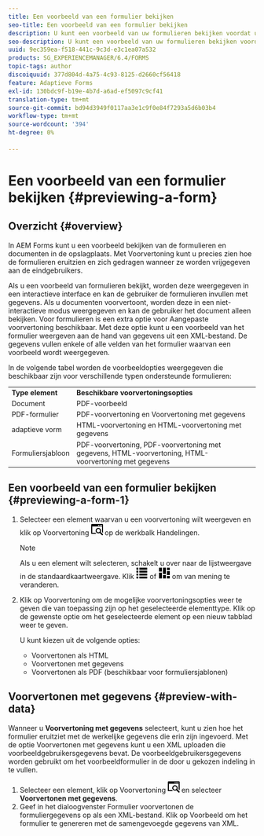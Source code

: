 ```yaml
---
title: Een voorbeeld van een formulier bekijken
seo-title: Een voorbeeld van een formulier bekijken
description: U kunt een voorbeeld van uw formulieren bekijken voordat u het publiceert of activeert. Zo kunt u controleren of het formulier aan de verwachtingen voldoet. Voorvertoningsopties kunnen per ondersteund formuliertype verschillen.
seo-description: U kunt een voorbeeld van uw formulieren bekijken voordat u het publiceert of activeert. Zo kunt u controleren of het formulier aan de verwachtingen voldoet. Voorvertoningsopties kunnen per ondersteund formuliertype verschillen.
uuid: 9ec359ea-f518-441c-9c3d-e3c1ea07a532
products: SG_EXPERIENCEMANAGER/6.4/FORMS
topic-tags: author
discoiquuid: 377d804d-4a75-4c93-8125-d2660cf56418
feature: Adaptieve Forms
exl-id: 130bdc9f-b19e-4b7d-a6ad-ef5097c9cf41
translation-type: tm+mt
source-git-commit: bd94d3949f0117aa3e1c9f0e84f7293a5d6b03b4
workflow-type: tm+mt
source-wordcount: '394'
ht-degree: 0%

---
```


# Een voorbeeld van een formulier bekijken {#previewing-a-form}

## Overzicht {#overview}

In AEM Forms kunt u een voorbeeld bekijken van de formulieren en documenten in de opslagplaats. Met Voorvertoning kunt u precies zien hoe de formulieren eruitzien en zich gedragen wanneer ze worden vrijgegeven aan de eindgebruikers.

Als u een voorbeeld van formulieren bekijkt, worden deze weergegeven in een interactieve interface en kan de gebruiker de formulieren invullen met gegevens. Als u documenten voorvertoont, worden deze in een niet-interactieve modus weergegeven en kan de gebruiker het document alleen bekijken. Voor formulieren is een extra optie voor Aangepaste voorvertoning beschikbaar. Met deze optie kunt u een voorbeeld van het formulier weergeven aan de hand van gegevens uit een XML-bestand. De gegevens vullen enkele of alle velden van het formulier waarvan een voorbeeld wordt weergegeven.

In de volgende tabel worden de voorbeeldopties weergegeven die beschikbaar zijn voor verschillende typen ondersteunde formulieren:

<table> 
 <tbody>
  <tr>
   <td><strong>Type element</strong><br /> </td> 
   <td><strong>Beschikbare voorvertoningsopties</strong><br /> </td> 
  </tr>
  <tr>
   <td>Document</td> 
   <td>PDF-voorbeeld</td> 
  </tr>
  <tr>
   <td>PDF-formulier</td> 
   <td>PDF-voorvertoning en Voorvertoning met gegevens<br /> </td> 
  </tr>
  <tr>
   <td>adaptieve vorm</td> 
   <td>HTML-voorvertoning en HTML-voorvertoning met gegevens</td> 
  </tr>
  <tr>
   <td>Formuliersjabloon</td> 
   <td>PDF-voorvertoning, PDF-voorvertoning met gegevens, HTML-voorvertoning, HTML-voorvertoning met gegevens<br /> </td> 
  </tr>
 </tbody>
</table>

## Een voorbeeld van een formulier bekijken {#previewing-a-form-1}

1. Selecteer een element waarvan u een voorvertoning wilt weergeven en klik op Voorvertoning ![name6forms_preview](assets/aem6forms_preview.png) op de werkbalk Handelingen.

   >[!NOTE]
   >
   >Als u een element wilt selecteren, schakelt u over naar de lijstweergave in de standaardkaartweergave. Klik ![aem6forms_viewlist](assets/aem6forms_viewlist.png) of ![aem6forms_viewcard](assets/aem6forms_viewcard.png) om van mening te veranderen.

1. Klik op Voorvertoning om de mogelijke voorvertoningsopties weer te geven die van toepassing zijn op het geselecteerde elementtype. Klik op de gewenste optie om het geselecteerde element op een nieuw tabblad weer te geven.

   U kunt kiezen uit de volgende opties:

   * Voorvertonen als HTML
   * Voorvertonen met gegevens
   * Voorvertonen als PDF (beschikbaar voor formuliersjablonen)

## Voorvertonen met gegevens {#preview-with-data}

Wanneer u **Voorvertoning met gegevens** selecteert, kunt u zien hoe het formulier eruitziet met de werkelijke gegevens die erin zijn ingevoerd. Met de optie Voorvertonen met gegevens kunt u een XML uploaden die voorbeeldgebruikersgegevens bevat. De voorbeeldgebruikersgegevens worden gebruikt om het voorbeeldformulier in de door u gekozen indeling in te vullen.

1. Selecteer een element, klik op Voorvertoning ![aem6forms_preview](assets/aem6forms_preview.png) en selecteer **Voorvertonen met gegevens**.
1. Geef in het dialoogvenster Formulier voorvertonen de formuliergegevens op als een XML-bestand. Klik op Voorbeeld om het formulier te genereren met de samengevoegde gegevens van XML.
